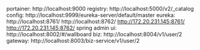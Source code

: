 portainer:
http://localhost:9000
registry:
http://localhost:5000/v2/_catalog
config:
http://localhost:9999/eureka-server/default/master
eureka:
http://localhost:8761/
http://localhost:8762/
http://172.20.231.145:8761/
http://172.20.231.145:8762/
spring admin ui:
http://localhost:8002/#/wallboard
biz:
http://localhost:8004/v1/user/2
gateway:
http://localhost:8003/biz-service/v1/user/2


